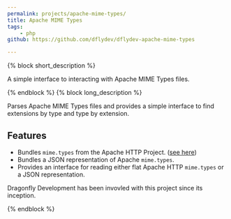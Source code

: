 ```yaml
---
permalink: projects/apache-mime-types/
title: Apache MIME Types
tags:
    - php
github: https://github.com/dflydev/dflydev-apache-mime-types

---
```

{% block short_description %}

A simple interface to interacting with Apache MIME Types files.

{% endblock %}
{% block long_description %}

Parses Apache MIME Types files and provides a simple interface to find
extensions by type and type by extension.

Features
--------

 * Bundles `mime.types` from the Apache HTTP Project. ([see here][1])
 * Bundles a JSON representation of Apache `mime.types`.
 * Provides an interface for reading either flat Apache HTTP `mime.types`
   or a JSON representation.

Dragonfly Development has been invovled with this project since its inception.

{% endblock %}

[1]: https://svn.apache.org/repos/asf/httpd/httpd/trunk/docs/conf/mime.types
